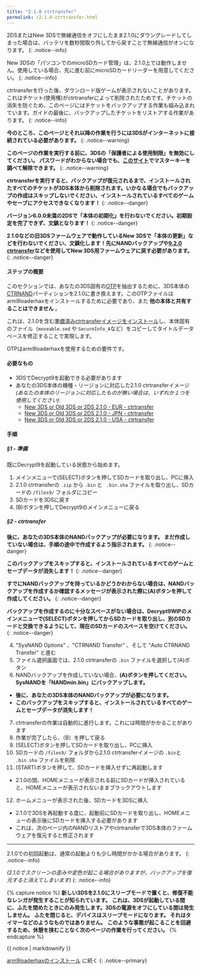 ```yaml
---
title: "2.1.0 ctrtransfer"
permalink: /2.1.0-ctrtransfer.html
---
```


2DSまたはNew 3DSで無線通信をオフにしたまま2.1.0にダウングレードしてしまった場合は、バッテリを数秒間取り外してから戻すことで無線通信がオンになります。
{: .notice--info}

New 3DSの「パソコンでのmicroSDカード管理」は、2.1.0上では動作しません。使用している場合、先に進む前にmicroSDカードリーダーを用意してください。
{: .notice--info}

ctrtransferを行った後、ダウンロード版ゲームが表示されないことがあります。これはチケット(使用権)がctrtransferによって削除されたためです。チケットの消失を防ぐため、このページにはチケットをバックアップする作業も組み込まれています。ガイドの最後に、バックアップしたチケットをリストアする作業があります。
{: .notice--info}

**今のところ、このページとそれ以降の作業を行うには3DSがインターネットに接続されている必要があります。**
{: .notice--warning}

**このページの作業を実行する前に、3DSの「保護者による使用制限」を無効にしてください。 パスワードがわからない場合でも、[このサイト](https://mkey.salthax.org/)でマスターキーを調べて解除できます。**
{: .notice--warning}

**ctrtransferを実行すると、バックアップが復元されるまで、インストールされたすべてのチケットが3DS本体から削除されます。いかなる場合でもバックアップの作成はスキップしないでください、インストールされているすべてのゲームやセーブにアクセスできなくなります！**
{: .notice--danger}

**バージョン6.0.0未満の2DSで「本体の初期化」を行わないでください。初期設定を完了できず、文鎮となります！**
{: .notice--danger}

**2.1.0などの旧3DSファームウェアで動作しているNew 3DSで「本体の更新」などを行わないでください、文鎮化します！先にNANDバックアップや[9.2.0 ctrtransfer](9.2.0-ctrtransfer)などを使用してNew 3DS用ファームウェアに戻す必要があります。**
{: .notice--danger}

#### ステップの概要

このセクションでは、あなたの3DS固有の[OTP](otp-info)を抽出するために、3DS本体の[CTRNAND](https://www.3dbrew.org/wiki/Flash_Filesystem#CTR_partition)パーティションを2.1.0に書き換えます。このOTPファイルはarm9loaderhaxをインストールするために必要であり、また **他の本体と共有することはできません** 。

これは、2.1.0を含む[準備済みctrtransferイメージをインストール](https://www.reddit.com/r/3dshacks/comments/4zhe4a/)し、本体固有のファイル（`moveable.sed` や `SecureInfo_A`など）をコピーしてタイトルデータベースを修正することで実現します。

OTPはarm9loaderhaxを使用するための要件です。

#### 必要なもの

* 3DSでDecrypt9を起動できる必要があります
* あなたの3DS本体の機種・リージョンに対応した2.1.0 ctrtransferイメージ
*(あなたの本体のリージョンに対応したものが無い場合は、いずれか１つを使用してください)*:
  +    [New 3DS or Old 3DS or 2DS 2.1.0 - EUR - ctrtransfer](magnet:?xt=urn:btih:89acc9c1b488b8b38251de0ddf07975d6bd354a1&dn=2.1.0-4E%5Fctrtransfer%5Fo3ds.zip&tr=udp%3A%2F%2Ftracker.coppersurfer.tk%3A6969%2Fannounce&tr=udp%3A%2F%2Ftracker.opentrackr.org%3A1337%2Fannounce&tr=http%3A%2F%2Ftracker.opentrackr.org%3A1337%2Fannounce&tr=udp%3A%2F%2Fzer0day.ch%3A1337%2Fannounce&tr=udp%3A%2F%2Ftracker.leechers-paradise.org%3A6969%2Fannounce&tr=http%3A%2F%2Fexplodie.org%3A6969%2Fannounce&tr=udp%3A%2F%2Fexplodie.org%3A6969%2Fannounce&tr=udp%3A%2F%2F9.rarbg.com%3A2710%2Fannounce&tr=udp%3A%2F%2Fp4p.arenabg.com%3A1337%2Fannounce&tr=http%3A%2F%2Fp4p.arenabg.com%3A1337%2Fannounce&tr=udp%3A%2F%2Ftracker.aletorrenty.pl%3A2710%2Fannounce&tr=http%3A%2F%2Ftracker.aletorrenty.pl%3A2710%2Fannounce&tr=http%3A%2F%2Ftracker1.wasabii.com.tw%3A6969%2Fannounce&tr=http%3A%2F%2Ftracker.baravik.org%3A6970%2Fannounce&tr=http%3A%2F%2Ftracker.tfile.me%2Fannounce&tr=udp%3A%2F%2Ftorrent.gresille.org%3A80%2Fannounce&tr=http%3A%2F%2Ftorrent.gresille.org%2Fannounce&tr=udp%3A%2F%2Ftracker.yoshi210.com%3A6969%2Fannounce&tr=udp%3A%2F%2Ftracker.tiny-vps.com%3A6969%2Fannounce&tr=udp%3A%2F%2Ftracker.filetracker.pl%3A8089%2Fannounce)     
  +    [New 3DS or Old 3DS or 2DS 2.1.0 - JPN - ctrtransfer](magnet:?xt=urn:btih:3dbb9c9c85a33c6242f424dcbaebcacdd8a5912b&dn=2.1.0-4J%5Fctrtransfer%5Fo3ds.zip&tr=udp%3A%2F%2Ftracker.coppersurfer.tk%3A6969%2Fannounce&tr=udp%3A%2F%2Ftracker.opentrackr.org%3A1337%2Fannounce&tr=http%3A%2F%2Ftracker.opentrackr.org%3A1337%2Fannounce&tr=udp%3A%2F%2Fzer0day.ch%3A1337%2Fannounce&tr=udp%3A%2F%2Ftracker.leechers-paradise.org%3A6969%2Fannounce&tr=http%3A%2F%2Fexplodie.org%3A6969%2Fannounce&tr=udp%3A%2F%2Fexplodie.org%3A6969%2Fannounce&tr=udp%3A%2F%2F9.rarbg.com%3A2710%2Fannounce&tr=udp%3A%2F%2Fp4p.arenabg.com%3A1337%2Fannounce&tr=http%3A%2F%2Fp4p.arenabg.com%3A1337%2Fannounce&tr=udp%3A%2F%2Ftracker.aletorrenty.pl%3A2710%2Fannounce&tr=http%3A%2F%2Ftracker.aletorrenty.pl%3A2710%2Fannounce&tr=http%3A%2F%2Ftracker1.wasabii.com.tw%3A6969%2Fannounce&tr=http%3A%2F%2Ftracker.baravik.org%3A6970%2Fannounce&tr=http%3A%2F%2Ftracker.tfile.me%2Fannounce&tr=udp%3A%2F%2Ftorrent.gresille.org%3A80%2Fannounce&tr=http%3A%2F%2Ftorrent.gresille.org%2Fannounce&tr=udp%3A%2F%2Ftracker.yoshi210.com%3A6969%2Fannounce&tr=udp%3A%2F%2Ftracker.tiny-vps.com%3A6969%2Fannounce&tr=udp%3A%2F%2Ftracker.filetracker.pl%3A8089%2Fannounce)     
  +    [New 3DS or Old 3DS or 2DS 2.1.0 - USA - ctrtransfer](magnet:?xt=urn:btih:1609ce9ee7b0ed9b6dea0b3e7cca4fc52dad6ff4&dn=2.1.0-4U%5Fctrtransfer%5Fo3ds.zip&tr=udp%3A%2F%2Ftracker.coppersurfer.tk%3A6969%2Fannounce&tr=udp%3A%2F%2Ftracker.opentrackr.org%3A1337%2Fannounce&tr=http%3A%2F%2Ftracker.opentrackr.org%3A1337%2Fannounce&tr=udp%3A%2F%2Fzer0day.ch%3A1337%2Fannounce&tr=udp%3A%2F%2Ftracker.leechers-paradise.org%3A6969%2Fannounce&tr=http%3A%2F%2Fexplodie.org%3A6969%2Fannounce&tr=udp%3A%2F%2Fexplodie.org%3A6969%2Fannounce&tr=udp%3A%2F%2F9.rarbg.com%3A2710%2Fannounce&tr=udp%3A%2F%2Fp4p.arenabg.com%3A1337%2Fannounce&tr=http%3A%2F%2Fp4p.arenabg.com%3A1337%2Fannounce&tr=udp%3A%2F%2Ftracker.aletorrenty.pl%3A2710%2Fannounce&tr=http%3A%2F%2Ftracker.aletorrenty.pl%3A2710%2Fannounce&tr=http%3A%2F%2Ftracker1.wasabii.com.tw%3A6969%2Fannounce&tr=http%3A%2F%2Ftracker.baravik.org%3A6970%2Fannounce&tr=http%3A%2F%2Ftracker.tfile.me%2Fannounce&tr=udp%3A%2F%2Ftorrent.gresille.org%3A80%2Fannounce&tr=http%3A%2F%2Ftorrent.gresille.org%2Fannounce&tr=udp%3A%2F%2Ftracker.yoshi210.com%3A6969%2Fannounce&tr=udp%3A%2F%2Ftracker.tiny-vps.com%3A6969%2Fannounce&tr=udp%3A%2F%2Ftracker.filetracker.pl%3A8089%2Fannounce)

#### 手順

##### §1 - 準備

既にDecrypt9を起動している状態から始めます。

1. メインメニューで(SELECT)ボタンを押してSDカードを取り出し、PCに挿入
2. 2.1.0 ctrtransferの `.zip` から `.bin` と ` .bin.sha` ファイルを取り出し、SDカードの `/files9/` フォルダにコピー
3. SDカードを3DSに戻す
4. (B)ボタンを押してDecrypt9のメインメニューに戻る

##### §2 - ctrtransfer

**後に、あなたの3DS本体のNANDバックアップが必要になります。 まだ作成していない場合は、手順の途中で作成するよう指示されます。**
{: .notice--danger}

**このバックアップをスキップすると、インストールされているすべてのゲームとセーブデータが消失します！**
{: .notice--danger}

**すでにNANDバックアップを持っているかどうかわからない場合は、NANDバックアップを作成するか確認するメッセージが表示された際に(A)ボタンを押して作成してください。**
{: .notice--danger}

**バックアップを作成するのに十分なスペースがない場合は、Decrypt9WIPのメインメニューで(SELECT)ボタンを押してからSDカードを取り出し、別のSDカードと交換できるようにして、現在のSDカードのスペースを空けてください。**
{: .notice--danger}

4. "SysNAND Options" 、"CTRNAND Transfer" 、そして "Auto CTRNAND Transfer" と進む
5. ファイル選択画面では、2.1.0 ctrtransferの `.bin` ファイルを選択して(A)ボタン
6. NANDバックアップを作成していない場合、**(A)ボタンを押してください。SysNANDを「NANDmin.bin」にバックアップします。**
  + **後に、あなたの3DS本体のNANDバックアップが必要になります。**
  + **このバックアップをスキップすると、インストールされているすべてのゲームとセーブデータが消失します！**
7. ctrtransferの作業は自動的に進行します。これには時間がかかることがあります
8. 作業が完了したら、（B）を押して戻る
9. (SELECT)ボタンを押してSDカードを取り出し、PCに挿入
9. SDカードの `/files9/` フォルダから2.1.0 ctrtransferイメージの `.bin`と` .bin.sha` ファイルを削除
11. (START)ボタンを押して、SDカードを挿入せずに再起動します
  + 2.1.0の間、HOMEメニューが表示される前にSDカードが挿入されていると、HOMEメニューが表示されないままブラックアウトします
12. ホームメニューが表示された後、SDカードを3DSに挿入
  + 2.1.0で3DSを再起動する度に、起動前にSDカードを取り出し、HOMEメニューの表示後にSDカードを挿入する必要があります
  + これは、次のページ内のNANDリストアやctrtransferで3DS本体のファームウェアを復元すると修正されます

___

2.1.0での初回起動は、通常の起動よりも少し時間がかかる場合があります。
{: .notice--info}

*(2.1.0でスクリーンの歪みや変色が起こる場合がありますが、バックアップを復元すると消えてしまいます)*
{: .notice--info}

{% capture notice %}
**新しい3DSを2.1.0にスリープモードで置くと、修復不能なレンガが発生することが知られています。**
**これは、3DSが起動している間に、ふたを閉めたときにのみ発生します。3DSの電源をオフにしている間は発生しません。**
**ふたを閉じると、デバイスはスリープモードになります。 それはタイマーなどのようなものではありません。**
**このような事態が起こることを回避するため、休憩を挟むことなく次のページの作業を行ってください。**
{% endcapture %}

<div class="notice--danger">{{ notice | markdownify }}</div>

[arm9loaderhaxのインストール](installing-arm9loaderhax) に続く
{: .notice--primary}
